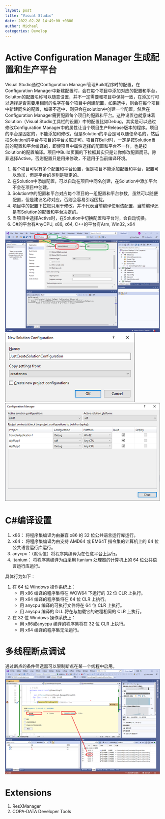 ```yaml
---
layout: post
title: "Visual Studio"
date: 2022-02-28 14:49:00 +0800
author: Michael
categories: Develop
---
```


# Active Configuration Manager 生成配置和生产平台
Visual Studio通过Configuration Manager管理Build程序时的配置，在Configuration Manager中新建配置时，会在每个项目中添加对应的配置和平台，Soluiton的配置名称可以随意设置，并不一定需要和项目中保持一致，在添加时可以选择是否需要用相同的名字在每个项目中创建配置，如果选中，则会在每个项目中新建同名的配置，如果不选中，则只会在solution中创建一个配置，然后在Configuration Manager需要配置每个项目的配置和平台。这种设置也就意味着Solution（Visual Studio工具栏的设置）中的配置比如Debug，其实是可以通过修改Configuration Manager中的属性让当个项目生产Release版本的程序。项目的平台是固定的，不能添加和修改，但是Solution的平台是可以随便命名的，然后把Solution的平台与项目的平台关联即可。项目在Build时，一定是按Solution当前的配置和平台编译的，即使项目中属性选择的配置和平台不一样，也是按Solution的配置编译。项目中Build页面的下拉框其实只是让你修改配置而已，除非选择Active，否则配置只是用来修改，不适用于当前编译环境。  

1. 每个项目可以有多个配置和平台设置，但是项目不能添加配置和平台，配置可以添加，但是平台的类别是锁定的。
2. 在Solution中添加配置，可以自动在项目中同名创建，在Solution中添加平台不会在项目中创建。
3. Solution中的配置和平台对应每个项目的一组配置和平台参数，虽然可以随便配置，但是建议名称对应，否则会容易引起困扰。
4. 项目中的配置下拉框只用于修改，并不代表当前编译使用该配置，当前编译还是有Solution的配置和平台决定的。
5. 当项目中选择Active时，在Solution中切换配置和平台时，会自动切换。
6. C#的平台有AnyCPU, x86, x64, C++的平台有Arm, Win32, x64


![日志文件夹](/assets/develop/VSActiveConfigurationManager.png)  
![日志文件夹](/assets/develop/JustCreateSolutionConfiguration.png)  
![日志文件夹](/assets/develop/ConfigurationManager.png)  


# C#编译设置
1. x86： 将程序集编译为由兼容 x86 的 32 位公共语言运行库运行。
1. x64： 将程序集编译为由支持 AMD64 或 EM64T 指令集的计算机上的 64 位公共语言运行库运行。
1. anycpu：（默认值）将程序集编译为在任意平台上运行。
1. Itanium： 将程序集编译为由采用 Itanium 处理器的计算机上的 64 位公共语言运行库运行。

具体行为如下：

1. 在 64 位 Windows 操作系统上：
	- 用 x86 编译的程序集将在 WOW64 下运行的 32 位 CLR 上执行。
	- 用 x64 编译的程序集将在 64 位 CLR 上执行。
	- 用 anycpu 编译的可执行文件将在 64 位 CLR 上执行。
	- 用 anycpu 编译的 DLL 将在与加载它的进程相同的 CLR 上执行。 
2. 在 32 位 Windows 操作系统上：
	- 用 x86或anycpu 编译的程序集将在 32 位 CLR 上执行。
	- 用 x64 编译的程序集无法运行。

# 多线程断点调试
通过断点的条件筛选器可以限制断点在某一个线程中启用。  
 ![日志文件夹](/assets/develop/DebugByThreadID.png)  

# Extensions
1. ResXManager
2. COPA-DATA Developer Tools
